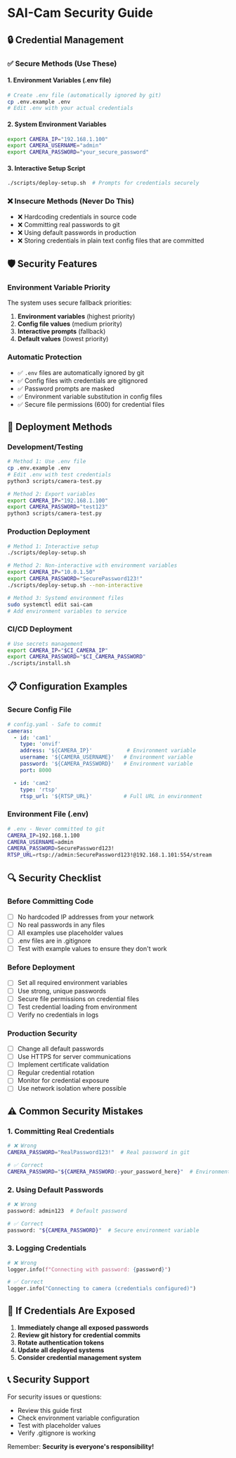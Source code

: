 # SAI-Cam Security Guide

## 🔒 Credential Management

### ✅ **Secure Methods (Use These)**

#### 1. Environment Variables (.env file)
```bash
# Create .env file (automatically ignored by git)
cp .env.example .env
# Edit .env with your actual credentials
```

#### 2. System Environment Variables
```bash
export CAMERA_IP="192.168.1.100"
export CAMERA_USERNAME="admin"
export CAMERA_PASSWORD="your_secure_password"
```

#### 3. Interactive Setup Script
```bash
./scripts/deploy-setup.sh  # Prompts for credentials securely
```

### ❌ **Insecure Methods (Never Do This)**

- ❌ Hardcoding credentials in source code
- ❌ Committing real passwords to git
- ❌ Using default passwords in production
- ❌ Storing credentials in plain text config files that are committed

## 🛡️ **Security Features**

### Environment Variable Priority
The system uses secure fallback priorities:

1. **Environment variables** (highest priority)
2. **Config file values** (medium priority)
3. **Interactive prompts** (fallback)
4. **Default values** (lowest priority)

### Automatic Protection
- ✅ `.env` files are automatically ignored by git
- ✅ Config files with credentials are gitignored
- ✅ Password prompts are masked
- ✅ Environment variable substitution in config files
- ✅ Secure file permissions (600) for credential files

## 🔧 **Deployment Methods**

### Development/Testing
```bash
# Method 1: Use .env file
cp .env.example .env
# Edit .env with test credentials
python3 scripts/camera-test.py

# Method 2: Export variables
export CAMERA_IP="192.168.1.100"
export CAMERA_PASSWORD="test123"
python3 scripts/camera-test.py
```

### Production Deployment
```bash
# Method 1: Interactive setup
./scripts/deploy-setup.sh

# Method 2: Non-interactive with environment variables
export CAMERA_IP="10.0.1.50"
export CAMERA_PASSWORD="SecurePassword123!"
./scripts/deploy-setup.sh --non-interactive

# Method 3: Systemd environment files
sudo systemctl edit sai-cam
# Add environment variables to service
```

### CI/CD Deployment
```bash
# Use secrets management
export CAMERA_IP="$CI_CAMERA_IP"
export CAMERA_PASSWORD="$CI_CAMERA_PASSWORD"
./scripts/install.sh
```

## 📋 **Configuration Examples**

### Secure Config File
```yaml
# config.yaml - Safe to commit
cameras:
  - id: 'cam1'
    type: 'onvif'
    address: '${CAMERA_IP}'           # Environment variable
    username: '${CAMERA_USERNAME}'   # Environment variable  
    password: '${CAMERA_PASSWORD}'   # Environment variable
    port: 8000

  - id: 'cam2'
    type: 'rtsp'
    rtsp_url: '${RTSP_URL}'          # Full URL in environment
```

### Environment File (.env)
```bash
# .env - Never committed to git
CAMERA_IP=192.168.1.100
CAMERA_USERNAME=admin
CAMERA_PASSWORD=SecurePassword123!
RTSP_URL=rtsp://admin:SecurePassword123!@192.168.1.101:554/stream
```

## 🔍 **Security Checklist**

### Before Committing Code
- [ ] No hardcoded IP addresses from your network
- [ ] No real passwords in any files
- [ ] All examples use placeholder values
- [ ] .env files are in .gitignore
- [ ] Test with example values to ensure they don't work

### Before Deployment
- [ ] Set all required environment variables
- [ ] Use strong, unique passwords
- [ ] Secure file permissions on credential files
- [ ] Test credential loading from environment
- [ ] Verify no credentials in logs

### Production Security
- [ ] Change all default passwords
- [ ] Use HTTPS for server communications
- [ ] Implement certificate validation
- [ ] Regular credential rotation
- [ ] Monitor for credential exposure
- [ ] Use network isolation where possible

## ⚠️ **Common Security Mistakes**

### 1. Committing Real Credentials
```bash
# ❌ Wrong
CAMERA_PASSWORD="RealPassword123!"  # Real password in git

# ✅ Correct  
CAMERA_PASSWORD="${CAMERA_PASSWORD:-your_password_here}"  # Environment variable
```

### 2. Using Default Passwords
```bash
# ❌ Wrong
password: admin123  # Default password

# ✅ Correct
password: "${CAMERA_PASSWORD}"  # Secure environment variable
```

### 3. Logging Credentials
```python
# ❌ Wrong
logger.info(f"Connecting with password: {password}")

# ✅ Correct
logger.info("Connecting to camera (credentials configured)")
```

## 🚨 **If Credentials Are Exposed**

1. **Immediately change all exposed passwords**
2. **Review git history for credential commits**
3. **Rotate authentication tokens**
4. **Update all deployed systems**
5. **Consider credential management system**

## 📞 **Security Support**

For security issues or questions:
- Review this guide first
- Check environment variable configuration
- Test with placeholder values
- Verify .gitignore is working

Remember: **Security is everyone's responsibility!**